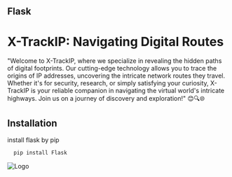 ## Flask
# X-TrackIP: Navigating Digital Routes
"Welcome to X-TrackIP, where we specialize in revealing the hidden paths of digital footprints. Our cutting-edge technology allows you to trace the origins of IP addresses, uncovering the intricate network routes they travel. Whether it's for security, research, or simply satisfying your curiosity, X-TrackIP is your reliable companion in navigating the virtual world's intricate highways. Join us on a journey of discovery and exploration!" 😊🔍🌐
## Installation

install flask by pip

```bash
  pip install Flask
```
![Logo]([https://firebasestorage.googleapis.com/v0/b/school-bcecd.appspot.com/o/IMG_20230828_170735.jpg?alt=media&token=0e636dab-cf7f-4143-a31e-1420a58aa442])
